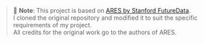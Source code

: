 > 🚀 **Note**: This project is based on [ARES by Stanford FutureData](https://github.com/stanford-futuredata/ARES).  
> I cloned the original repository and modified it to suit the specific requirements of my project.  
> All credits for the original work go to the authors of ARES.
